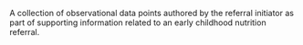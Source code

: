 A collection of observational data points authored by the referral initiator as part of supporting information related to an early childhood nutrition referral.